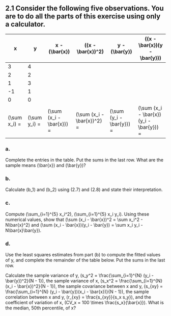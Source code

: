 ## 2.1 Consider the following five observations. You are to do all the parts of this exercise using only a calculator.

| x  | y  | x - \(\bar{x}\) | \((x - \bar{x})^2\) | y - \(\bar{y}\) | \((x - \bar{x})(y - \bar{y})\) |
|----|----|----------------|--------------------|----------------|--------------------------|
| 3  | 4  |                |                    |                |                          |
| 2  | 2  |                |                    |                |                          |
| 1  | 3  |                |                    |                |                          |
| -1 | 1  |                |                    |                |                          |
| 0  | 0  |                |                    |                |                          |
| \(\sum x_i\) = | \(\sum y_i\) = | \(\sum (x_i - \bar{x})\) = | \(\sum (x_i - \bar{x})^2\) = | \(\sum (y_i - \bar{y})\) = | \(\sum (x_i - \bar{x})(y_i - \bar{y})\) = |

### a.
Complete the entries in the table. Put the sums in the last row. What are the sample means \(\bar{x}\) and \(\bar{y}\)?

### b.
Calculate \(b_1\) and \(b_2\) using (2.7) and (2.8) and state their interpretation.

### c.
Compute \(\sum_{i=1}^{5} x_i^2\), \(\sum_{i=1}^{5} x_i y_i\). Using these numerical values, show that \(\sum (x_i - \bar{x})^2 = \sum x_i^2 - N\bar{x}^2\) and \(\sum (x_i - \bar{x})(y_i - \bar{y}) = \sum x_i y_i - N\bar{x}\bar{y}\).

### d.
Use the least squares estimates from part (b) to compute the fitted values of y, and complete the remainder of the table below. Put the sums in the last row.

Calculate the sample variance of y, \(s_y^2 = \frac{\sum_{i=1}^{N} (y_i - \bar{y})^2}{N - 1}\), the sample variance of x, \(s_x^2 = \frac{\sum_{i=1}^{N} (x_i - \bar{x})^2}{N - 1}\), the sample covariance between x and y, \(s_{xy} = \frac{\sum_{i=1}^{N} (y_i - \bar{y})(x_i - \bar{x})}{N - 1}\), the sample correlation between x and y, \(r_{xy} = \frac{s_{xy}}{s_x s_y}\), and the coefficient of variation of x, \(CV_x = 100 \times \frac{s_x}{\bar{x}}\). What is the median, 50th percentile, of x?
